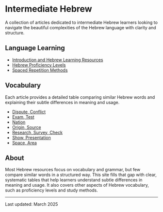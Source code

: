 # Intermediate Hebrew

A collection of articles dedicated to intermediate Hebrew learners looking to navigate the beautiful complexities of the Hebrew language with clarity and structure.

## Language Learning
- [Introduction and Hebrew Learning Resources](/etc/about-language-learnig.md)
- [Hebrew Proficiency Levels](/etc/hebrew-proficiency-levels.md)
- [Spaced Repetition Methods](/etc/spaced-repetition-methods.md)

## Vocabulary
Each article provides a detailed table comparing similar Hebrew words and explaining their subtle differences in meaning and usage.
- [Dispute, Conflict](/topic/dispute-conflict.md)
- [Exam, Test](/topic/exam-test.md)
- [Nation](/topic/nation.md)
- [Origin, Source](/topic/origin-source.md)
- [Research, Survey, Check](/topic/research-survey-check.md)
- [Show, Presentation](/topic/show-presentation.md)
- [Space, Area](/topic/space-area.md)

## About
Most Hebrew resources focus on vocabulary and grammar, but few compare similar words in a structured way. This site fills that gap with clear, systematic tables that help learners understand subtle differences in meaning and usage. It also covers other aspects of Hebrew vocabulary, such as proficiency levels and study methods.

---

Last updated: March 2025
